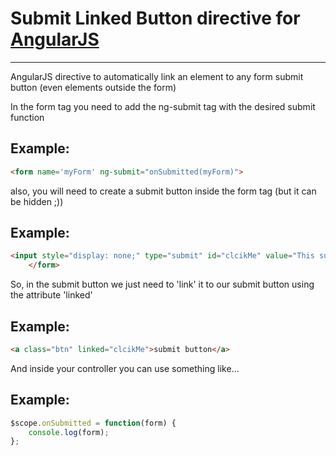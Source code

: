 # Submit Linked Button directive for [AngularJS](http://angularjs.org/)

***

AngularJS directive to automatically link an element to any form submit button (even elements outside the form)

In the form tag you need to add the ng-submit tag with the desired submit function

## Example:
```HTML
<form name='myForm' ng-submit="onSubmitted(myForm)">
```

also, you will need to create a submit button inside the form tag (but it can be hidden ;))
## Example:
```HTML
<input style="display: none;" type="submit" id="clcikMe" value="This submit triggers validation. But I wanted to put this button at the end of the page"/>
    </form>
```

So, in the submit button we just need to 'link' it to our submit button using the attribute 'linked'

## Example: 
```HTML
<a class="btn" linked="clcikMe">submit button</a>
```

And inside your controller you can use something like...

## Example: 
```JAVASCRIPT
$scope.onSubmitted = function(form) {
    console.log(form);
};
```
